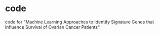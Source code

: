# code
code for "Machine Learning Approaches to Identify Signature Genes that Influence Survival of Ovarian Cancer Patients"

